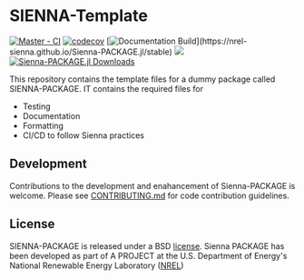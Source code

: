 # SIENNA-Template

[![Master - CI](https://github.com/NREL-Sienna/Sienna-PACKAGE.jl/workflows/Master%20-%20CI/badge.svg)](https://github.com/NREL-Sienna/Sienna-PACKAGE.jl/actions/workflows/main-tests.yml)
[![codecov](https://codecov.io/gh/NREL-Sienna/Sienna-PACKAGE.jl/branch/master/graph/badge.svg)](https://codecov.io/gh/NREL-SIENNA/SIENNA-PACKAGE.jl)
[![Documentation Build](https://github.com/NREL-Sienna/Sienna-PACKAGE.jl/workflows/Documentation/badge.svg?)](https://nrel-sienna.github.io/Sienna-PACKAGE.jl/stable)
[<img src="https://img.shields.io/badge/slack-@Sienna/SiennaPACKAGE-sienna.svg?logo=slack">](https://join.slack.com/t/nrel-siip/shared_invite/zt-glam9vdu-o8A9TwZTZqqNTKHa7q3BpQ)
[![Sienna-PACKAGE.jl Downloads](https://shields.io/endpoint?url=https://pkgs.genieframework.com/api/v1/badge/SIENNA-PACKAGE)](https://pkgs.genieframework.com?packages=Sienna-PACKAGE)


This repository contains the template files for a dummy package called SIENNA-PACKAGE. IT contains the required files for

- Testing
- Documentation
- Formatting
- CI/CD to follow Sienna practices

## Development

Contributions to the development and enahancement of Sienna-PACKAGE is welcome. Please see [CONTRIBUTING.md](https://github.com/NREL-Sienna/Sienna-PACKAGE.jl/blob/master/CONTRIBUTING.md) for code contribution guidelines.

## License

SIENNA-PACKAGE is released under a BSD [license](https://github.com/NREL/SIENNA-PACKAGE/blob/master/LICENSE). Sienna PACKAGE has been developed as part of A PROJECT at the U.S. Department of Energy's National Renewable Energy Laboratory ([NREL](https://www.nrel.gov/))
